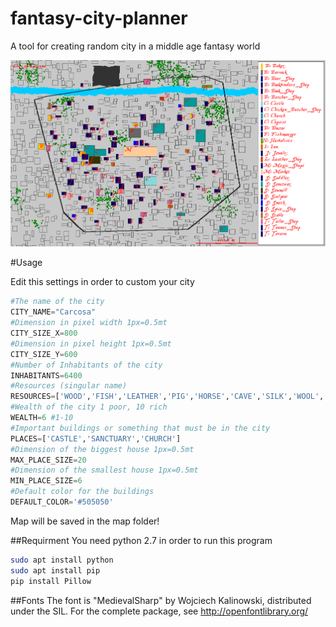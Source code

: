 # fantasy-city-planner
A tool for creating random city in a middle age fantasy world


![alt text](https://raw.githubusercontent.com/DangerBlack/fantasy-city-planner/master/map/mappa_5.png "An example of what can be done with fcp")


#Usage

Edit this settings in order to custom your city
```python
#The name of the city
CITY_NAME="Carcosa"
#Dimension in pixel width 1px=0.5mt
CITY_SIZE_X=800
#Dimension in pixel height 1px=0.5mt
CITY_SIZE_Y=600
#Number of Inhabitants of the city
INHABITANTS=6400
#Resources (singular name)
RESOURCES=['WOOD','FISH','LEATHER','PIG','HORSE','CAVE','SILK','WOOL','WALL','RIVERX','RIVERY']
#Wealth of the city 1 poor, 10 rich
WEALTH=6 #1-10
#Important buildings or something that must be in the city
PLACES=['CASTLE','SANCTUARY','CHURCH']
#Dimension of the biggest house 1px=0.5mt
MAX_PLACE_SIZE=20
#Dimension of the smallest house 1px=0.5mt
MIN_PLACE_SIZE=6
#Default color for the buildings
DEFAULT_COLOR='#505050'
```

Map will be saved in the map folder!


##Requirment
You need python 2.7 in order to run this program
```bash
sudo apt install python
sudo apt install pip
pip install Pillow
```


##Fonts
The font is "MedievalSharp" by Wojciech Kalinowski, distributed under the SIL.
For the complete package, see http://openfontlibrary.org/

